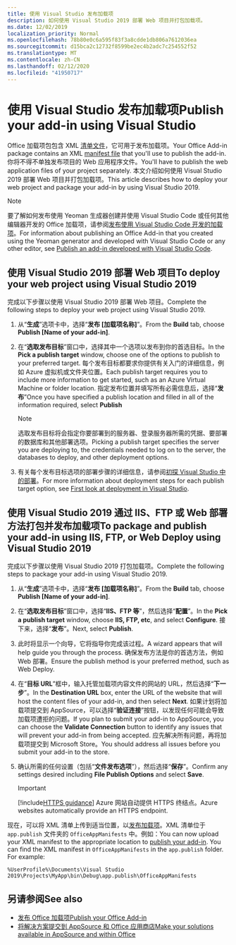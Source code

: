 ```yaml
---
title: 使用 Visual Studio 发布加载项
description: 如何使用 Visual Studio 2019 部署 Web 项目并打包加载项。
ms.date: 12/02/2019
localization_priority: Normal
ms.openlocfilehash: 78b80e0c6a595f83f3a8cdde1db806a7612036ea
ms.sourcegitcommit: d15bca2c12732f8599be2ec4b2adc7c254552f52
ms.translationtype: MT
ms.contentlocale: zh-CN
ms.lasthandoff: 02/12/2020
ms.locfileid: "41950717"
---
```

# <a name="publish-your-add-in-using-visual-studio"></a><span data-ttu-id="88e0a-103">使用 Visual Studio 发布加载项</span><span class="sxs-lookup"><span data-stu-id="88e0a-103">Publish your add-in using Visual Studio</span></span>

<span data-ttu-id="88e0a-104">Office 加载项包包含 XML [清单文件](../develop/add-in-manifests.md)，它可用于发布加载项。</span><span class="sxs-lookup"><span data-stu-id="88e0a-104">Your Office Add-in package contains an XML [manifest file](../develop/add-in-manifests.md) that you'll use to publish the add-in.</span></span> <span data-ttu-id="88e0a-105">你将不得不单独发布项目的 Web 应用程序文件。</span><span class="sxs-lookup"><span data-stu-id="88e0a-105">You'll have to publish the web application files of your project separately.</span></span> <span data-ttu-id="88e0a-106">本文介绍如何使用 Visual Studio 2019 部署 Web 项目并打包加载项。</span><span class="sxs-lookup"><span data-stu-id="88e0a-106">This article describes how to deploy your web project and package your add-in by using Visual Studio 2019.</span></span>

> [!NOTE]
> <span data-ttu-id="88e0a-107">要了解如何发布使用 Yeoman 生成器创建并使用 Visual Studio Code 或任何其他编辑器开发的 Office 加载项，请参阅[发布使用 Visual Studio Code 开发的加载项](publish-add-in-vs-code.md)。</span><span class="sxs-lookup"><span data-stu-id="88e0a-107">For information about publishing an Office Add-in that you created using the Yeoman generator and developed with Visual Studio Code or any other editor, see [Publish an add-in developed with Visual Studio Code](publish-add-in-vs-code.md).</span></span>

## <a name="to-deploy-your-web-project-using-visual-studio-2019"></a><span data-ttu-id="88e0a-108">使用 Visual Studio 2019 部署 Web 项目</span><span class="sxs-lookup"><span data-stu-id="88e0a-108">To deploy your web project using Visual Studio 2019</span></span>

<span data-ttu-id="88e0a-109">完成以下步骤以使用 Visual Studio 2019 部署 Web 项目。</span><span class="sxs-lookup"><span data-stu-id="88e0a-109">Complete the following steps to deploy your web project using Visual Studio 2019.</span></span>

1. <span data-ttu-id="88e0a-110">从“**生成**”选项卡中，选择“**发布 [加载项名称]**”。</span><span class="sxs-lookup"><span data-stu-id="88e0a-110">From the **Build** tab, choose **Publish [Name of your add-in]**.</span></span>

2. <span data-ttu-id="88e0a-111">在“**选取发布目标**”窗口中，选择其中一个选项以发布到你的首选目标。</span><span class="sxs-lookup"><span data-stu-id="88e0a-111">In the **Pick a publish target** window, choose one of the options to publish to your preferred target.</span></span> <span data-ttu-id="88e0a-112">每个发布目标都要求你提供有关入门的详细信息，例如 Azure 虚拟机或文件夹位置。</span><span class="sxs-lookup"><span data-stu-id="88e0a-112">Each publish target requires you to include more information to get started, such as an Azure Virtual Machine or folder location.</span></span> <span data-ttu-id="88e0a-113">指定发布位置并填写所有必需信息后，选择“**发布**”</span><span class="sxs-lookup"><span data-stu-id="88e0a-113">Once you have specified a publish location and filled in all of the information required, select **Publish**</span></span>

    > [!NOTE]
    > <span data-ttu-id="88e0a-114">选取发布目标将会指定你要部署到的服务器、登录服务器所需的凭据、要部署的数据库和其他部署选项。</span><span class="sxs-lookup"><span data-stu-id="88e0a-114">Picking a publish target specifies the server you are deploying to, the credentials needed to log on to the server, the databases to deploy, and other deployment options.</span></span>

3. <span data-ttu-id="88e0a-115">有关每个发布目标选项的部署步骤的详细信息，请参阅[初探 Visual Studio 中的部署](/visualstudio/deployment/deploying-applications-services-and-components?view=vs-2019)。</span><span class="sxs-lookup"><span data-stu-id="88e0a-115">For more information about deployment steps for each publish target option, see [First look at deployment in Visual Studio](/visualstudio/deployment/deploying-applications-services-and-components?view=vs-2019).</span></span>

## <a name="to-package-and-publish-your-add-in-using-iis-ftp-or-web-deploy-using-visual-studio-2019"></a><span data-ttu-id="88e0a-116">使用 Visual Studio 2019 通过 IIS、FTP 或 Web 部署方法打包并发布加载项</span><span class="sxs-lookup"><span data-stu-id="88e0a-116">To package and publish your add-in using IIS, FTP, or Web Deploy using Visual Studio 2019</span></span>

<span data-ttu-id="88e0a-117">完成以下步骤以使用 Visual Studio 2019 打包加载项。</span><span class="sxs-lookup"><span data-stu-id="88e0a-117">Complete the following steps to package your add-in using Visual Studio 2019.</span></span>

1. <span data-ttu-id="88e0a-118">从“**生成**”选项卡中，选择“**发布 [加载项名称]**”。</span><span class="sxs-lookup"><span data-stu-id="88e0a-118">From the **Build** tab, choose **Publish [Name of your add-in]**.</span></span>
2. <span data-ttu-id="88e0a-119">在“**选取发布目标**”窗口中，选择“**IIS、FTP 等**”，然后选择“**配置**”。</span><span class="sxs-lookup"><span data-stu-id="88e0a-119">In the **Pick a publish target** window, choose **IIS, FTP, etc**, and select **Configure**.</span></span> <span data-ttu-id="88e0a-120">接下来，选择“**发布**”。</span><span class="sxs-lookup"><span data-stu-id="88e0a-120">Next, select **Publish**.</span></span>
3. <span data-ttu-id="88e0a-121">此时将显示一个向导，它将指导你完成该过程。</span><span class="sxs-lookup"><span data-stu-id="88e0a-121">A wizard appears that will help guide you through the process.</span></span> <span data-ttu-id="88e0a-122">确保发布方法是你的首选方法，例如 Web 部署。</span><span class="sxs-lookup"><span data-stu-id="88e0a-122">Ensure the publish method is your preferred method, such as Web Deploy.</span></span>
4. <span data-ttu-id="88e0a-123">在“**目标 URL**”框中，输入托管加载项内容文件的网站的 URL，然后选择“**下一步**”。</span><span class="sxs-lookup"><span data-stu-id="88e0a-123">In the **Destination URL** box, enter the URL of the website that will host the content files of your add-in, and then select **Next**.</span></span> <span data-ttu-id="88e0a-124">如果计划将加载项提交到 AppSource，可以选择“**验证连接**”按钮，以发现任何可能会导致加载项遭拒的问题。</span><span class="sxs-lookup"><span data-stu-id="88e0a-124">If you plan to submit your add-in to AppSource, you can choose the **Validate Connection** button to identify any issues that will prevent your add-in from being accepted.</span></span> <span data-ttu-id="88e0a-125">应先解决所有问题，再将加载项提交到 Microsoft Store。</span><span class="sxs-lookup"><span data-stu-id="88e0a-125">You should address all issues before you submit your add-in to the store.</span></span>
5. <span data-ttu-id="88e0a-126">确认所需的任何设置（包括“**文件发布选项**”），然后选择“**保存**”。</span><span class="sxs-lookup"><span data-stu-id="88e0a-126">Confirm any settings desired including **File Publish Options** and select **Save**.</span></span>

    > [!IMPORTANT]
    > [!include[HTTPS guidance](../includes/https-guidance.md)] <span data-ttu-id="88e0a-127">Azure 网站自动提供 HTTPS 终结点。</span><span class="sxs-lookup"><span data-stu-id="88e0a-127">Azure websites automatically provide an HTTPS endpoint.</span></span>

<span data-ttu-id="88e0a-p106">现在，可以将 XML 清单上传到适当位置，以[发布加载项](../publish/publish.md)。XML 清单位于 `app.publish` 文件夹的 `OfficeAppManifests` 中。例如：</span><span class="sxs-lookup"><span data-stu-id="88e0a-p106">You can now upload your XML manifest to the appropriate location to [publish your add-in](../publish/publish.md). You can find the XML manifest in `OfficeAppManifests` in the `app.publish` folder. For example:</span></span>

 `%UserProfile%\Documents\Visual Studio 2019\Projects\MyApp\bin\Debug\app.publish\OfficeAppManifests`

## <a name="see-also"></a><span data-ttu-id="88e0a-131">另请参阅</span><span class="sxs-lookup"><span data-stu-id="88e0a-131">See also</span></span>

- [<span data-ttu-id="88e0a-132">发布 Office 加载项</span><span class="sxs-lookup"><span data-stu-id="88e0a-132">Publish your Office Add-in</span></span>](../publish/publish.md)
- [<span data-ttu-id="88e0a-133">将解决方案提交到 AppSource 和 Office 应用商店</span><span class="sxs-lookup"><span data-stu-id="88e0a-133">Make your solutions available in AppSource and within Office</span></span>](/office/dev/store/submit-to-the-office-store)
